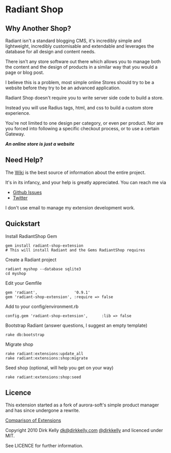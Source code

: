 # Radiant Shop

## Why Another Shop?

Radiant isn't a standard blogging CMS, it's incredibly simple and lightweight, 
incredibly customisable and extendable and leverages the database for all design 
and content needs.

There isn't any store software out there which allows you to manage both the content 
and the design of products in a similar way that you would a page or blog post.

I believe this is a problem, most simple online Stores should try to be a website
before they try to be an advanced application.

Radiant Shop doesn't require you to write server side code to build a store.

Instead you will use Radius tags, html, and css to build a custom store experience.

You're not limited to one design per category, or even per product. Nor are you forced
into following a specific checkout process, or to use a certain Gateway.

_**An online store is just a website**_

## Need Help?

The [Wiki](http://wiki.github.com/squaretalent/radiant-shop-extension "Github Wiki Page") is the best source of information
about the entire project.

It's in its infancy, and your help is greatly appreciated. You can reach me via

* [Github Issues](http://github.com/squaretalent/radiant-shop-extension/issues)
* [Twitter](http://twitter.com/dirkkelly)

I don't use email to manage my extension development work.

## Quickstart

Install RadiantShop Gem

    gem install radiant-shop-extension
    # This will install Radiant and the Gems RadiantShop requires
    
Create a Radiant project
    
    radiant myshop --database sqlite3
    cd myshop

Edit your Gemfile

    gem 'radiant',                '0.9.1'
    gem 'radiant-shop-extension', :require => false
    
Add to your config/environment.rb

    config.gem 'radiant-shop-extension',      :lib => false
    
Bootstrap Radiant (answer questions, I suggest an empty template)

    rake db:bootstrap
    
Migrate shop

    rake radiant:extensions:update_all
    rake radiant:extensions:shop:migrate
    
Seed shop (optional, will help you get on your way)

    rake radiant:extensions:shop:seed
    
## Licence

This extension started as a fork of aurora-soft's simple product manager
and has since undergone a rewrite.

[Comparison of Extensions](http://github.com/squaretalent/radiant-shop-extension/compare/master)

Copyright 2010 Dirk Kelly [dk@dirkkelly.com](dk@dirkkelly.com) [@dirkkelly](http://twitter.com/dirkkelly) and licenced under MIT.

See LICENCE for further information.